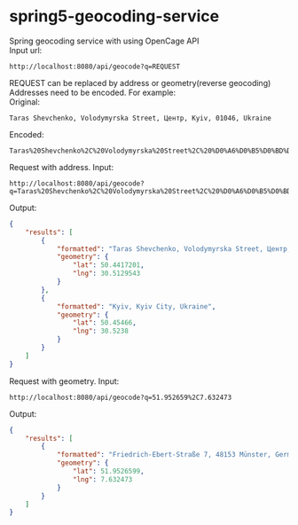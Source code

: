# spring5-geocoding-service
Spring geocoding service with using OpenCage API<br>
Input url:
```http request
http://localhost:8080/api/geocode?q=REQUEST
```
REQUEST can be replaced by address or geometry(reverse geocoding)<br>
Addresses need to be encoded. For example:<br>
Original: 
```
Taras Shevchenko, Volodymyrska Street, Центр, Kyiv, 01046, Ukraine
```
Encoded:
```
Taras%20Shevchenko%2C%20Volodymyrska%20Street%2C%20%D0%A6%D0%B5%D0%BD%D1%82%D1%80%2C%20Kyiv%2C%2001046%2C%20Ukraine
```
Request with address. Input:
```http request
http://localhost:8080/api/geocode?q=Taras%20Shevchenko%2C%20Volodymyrska%20Street%2C%20%D0%A6%D0%B5%D0%BD%D1%82%D1%80%2C%20Kyiv%2C%2001046%2C%20Ukraine
```
Output:
```json
{
    "results": [
        {
            "formatted": "Taras Shevchenko, Volodymyrska Street, Центр, Kyiv, 01046, Ukraine",
            "geometry": {
                "lat": 50.4417201,
                "lng": 30.5129543
            }
        },
        {
            "formatted": "Kyiv, Kyiv City, Ukraine",
            "geometry": {
                "lat": 50.45466,
                "lng": 30.5238
            }
        }
    ]
}
```
Request with geometry. Input:
```http request
http://localhost:8080/api/geocode?q=51.952659%2C7.632473
```
Output:
```json
{
    "results": [
        {
            "formatted": "Friedrich-Ebert-Straße 7, 48153 Münster, Germany",
            "geometry": {
                "lat": 51.9526599,
                "lng": 7.632473
            }
        }
    ]
}
```